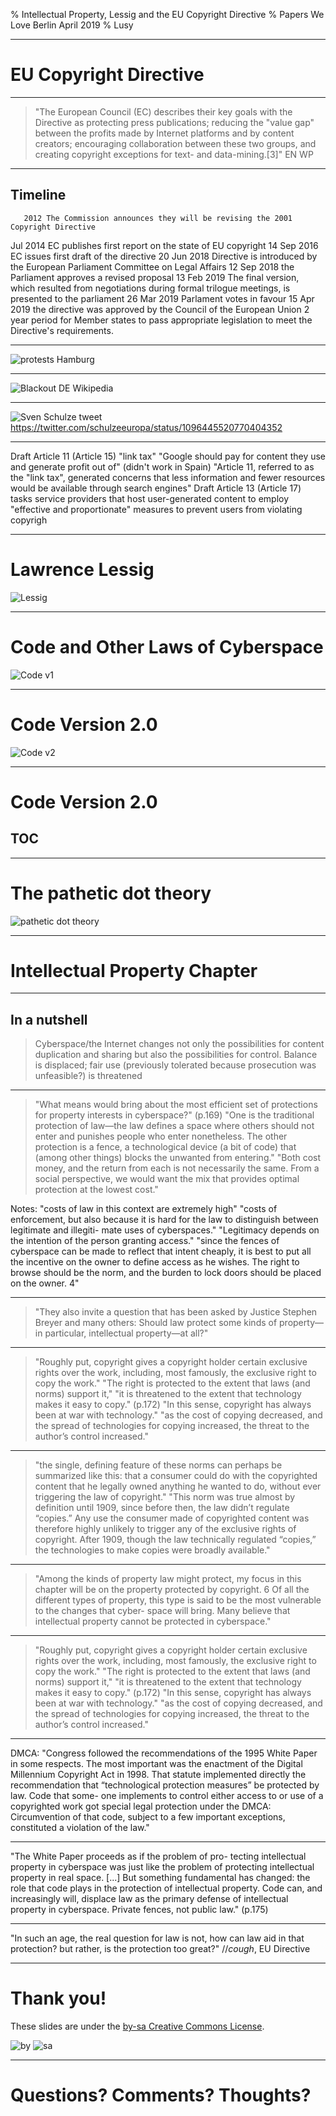 % Intellectual Property, Lessig and the EU Copyright Directive
% Papers We Love Berlin April 2019
% Lusy

---

# EU Copyright Directive

---

> "The European Council (EC) describes their key goals with the Directive as protecting press publications; reducing the "value gap" between the profits made by Internet platforms and by content creators; encouraging collaboration between these two groups, and creating copyright exceptions for text- and data-mining.[3]" EN WP

---

## Timeline

       2012 The Commission announces they will be revising the 2001 Copyright Directive
   Jul 2014 EC publishes first report on the state of EU copyright
14 Sep 2016 EC issues first draft of the directive
20 Jun 2018 Directive is introduced by the European Parliament Committee on Legal Affairs
12 Sep 2018 the Parliament approves a revised proposal
13 Feb 2019 The final version, which resulted from negotiations during formal trilogue meetings, is presented to the parliament
26 Mar 2019 Parlament votes in favour
15 Apr 2019 the directive was approved by the Council of the European Union
2 year period for Member states to pass appropriate legislation to meet the Directive's requirements.

---

![protests Hamburg](images/Spontante_Kundgebung_in_Hamburg_gegen_EU-Urheberrechtsvorhaben_4.jpg)

---

![Blackout DE Wikipedia](images/Blackout_of_wikipediade_by_Wikimedia_Deutschland_-_March_2019.png)

---

![Sven Schulze tweet](images/schulze-tweet.png)
https://twitter.com/schulzeeuropa/status/1096445520770404352


---

Draft Article 11 (Article 15) "link tax" "Google should pay for content they use and generate profit out of" (didn't work in Spain)
"Article 11, referred to as the "link tax", generated concerns that less information and fewer resources would be available through search engines"
Draft Article 13 (Article 17) tasks service providers that host user-generated content to employ "effective and proportionate" measures to prevent users from violating copyrigh

---

# Lawrence Lessig

![Lessig](images/Lawrence_Lessig_May_2017.jpg)

---

# Code and Other Laws of Cyberspace

![Code v1](images/code_v1_book.jpg)

---

# Code Version 2.0

![Code v2](images/code_v2_book.jpg)


---

# Code Version 2.0
## TOC

---

# The pathetic dot theory

![pathetic dot theory](images/Pathetic_dot_theory.png)


---

# Intellectual Property Chapter

---

## In a nutshell

> Cyberspace/the Internet changes not only the possibilities for content duplication and sharing but also the possibilities for control.
> Balance is displaced; fair use (previously tolerated because prosecution was unfeasible?) is threatened

---

> "What means would bring
> about the most efficient set of protections for property interests in cyberspace?" (p.169)
> "One is the traditional protection of
> law—the law defines a space where others should not enter and punishes
> people who enter nonetheless. The other protection is a fence, a technological
> device (a bit of code) that (among other things) blocks the unwanted from
> entering."
> "Both cost money, and the return
> from each is not necessarily the same. From a social perspective, we would
> want the mix that provides optimal protection at the lowest cost."

Notes:
"costs of law in this context are
extremely high"
"costs of enforcement, but also
because it is hard for the law to distinguish between legitimate and illegiti-
mate uses of cyberspaces."
"Legitimacy depends on the intention of the person granting
access."
"since the fences of cyberspace can be made to reflect that intent
cheaply, it is best to put all the incentive on the owner to define access as he
wishes. The right to browse should be the norm, and the burden to lock doors
should be placed on the owner. 4"

---

> "They also invite a question
> that has been asked by Justice Stephen Breyer and many others: Should law
> protect some kinds of property—in particular, intellectual property—at all?"

---

> "Roughly put, copyright gives a copyright holder certain exclusive rights over
> the work, including, most famously, the exclusive right to copy the work."
> "The right is protected to the extent that laws (and norms) support it,"
> "it is threatened to the extent that technology makes it easy to copy." (p.172)
> "In this sense, copyright has always been at war with technology."
> "as the cost of copying decreased, and the spread of technologies for
> copying increased, the threat to the author’s control increased."

---

> "the single, defining feature of these norms can perhaps be summarized like
> this: that a consumer could do with the copyrighted content that he legally
> owned anything he wanted to do, without ever triggering the law of copyright."
> "This norm was true almost by definition until 1909, since before then, the law
> didn’t regulate “copies.” Any use the consumer made of copyrighted content
> was therefore highly unlikely to trigger any of the exclusive rights of copyright.
> After 1909, though the law technically regulated “copies,” the technologies to
> make copies were broadly available."

---

> "Among the kinds of property law might protect, my focus in this chapter
> will be on the property protected by copyright. 6 Of all the different types of
> property, this type is said to be the most vulnerable to the changes that cyber-
> space will bring. Many believe that intellectual property cannot be protected
> in cyberspace."

---

> "Roughly put, copyright gives a copyright holder certain exclusive rights over
> the work, including, most famously, the exclusive right to copy the work."
> "The right is protected to the extent that laws (and norms) support it,"
> "it is threatened to the extent that technology makes it easy to copy." (p.172)
> "In this sense, copyright has always been at war with technology."
> "as the cost of copying decreased, and the spread of technologies for
> copying increased, the threat to the author’s control increased."

---

DMCA:
"Congress followed the recommendations of the 1995 White Paper in some
respects. The most important was the enactment of the Digital Millennium
Copyright Act in 1998. That statute implemented directly the recommendation
that “technological protection measures” be protected by law. Code that some-
one implements to control either access to or use of a copyrighted work got
special legal protection under the DMCA: Circumvention of that code, subject
to a few important exceptions, constituted a violation of the law."

---

"The White Paper proceeds as if the problem of pro-
tecting intellectual property in cyberspace was just like the problem of
protecting intellectual property in real space.
[...]
But something fundamental has changed: the role that code plays in the
protection of intellectual property. Code can, and increasingly will, displace
law as the primary defense of intellectual property in cyberspace. Private
fences, not public law." (p.175)

---

"In such an age, the real question for law is not, how can law aid in that
protection? but rather, is the protection too great?"
//*cough*, EU Directive


---

# Thank you!

These slides are under the [by-sa Creative Commons License](https://creativecommons.org/licenses/by-sa/4.0/).

![by](images/Cc-by_new_white.svg)
![sa](images/Cc-sa_white.svg)

---

# Questions? Comments? Thoughts?
